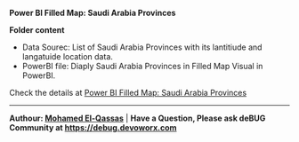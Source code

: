 **Power BI Filled Map: Saudi Arabia Provinces**

**Folder content**

- Data Sourec: List of Saudi Arabia Provinces with its lantitiude and langatuide location data. 
- PowerBI file: Diaply Saudi Arabia Provinces in Filled Map Visual in PowerBI.

Check the details at [Power BI Filled Map: Saudi Arabia Provinces](https://social.technet.microsoft.com/wiki/contents/articles/53402.power-bi-filled-map-saudi-arabia-provinces.aspx)

---------------------------

**Authour: [Mohamed El-Qassas](https://devoworx.com)** | 
**Have a Question, Please ask deBUG Community at https://debug.devoworx.com**

